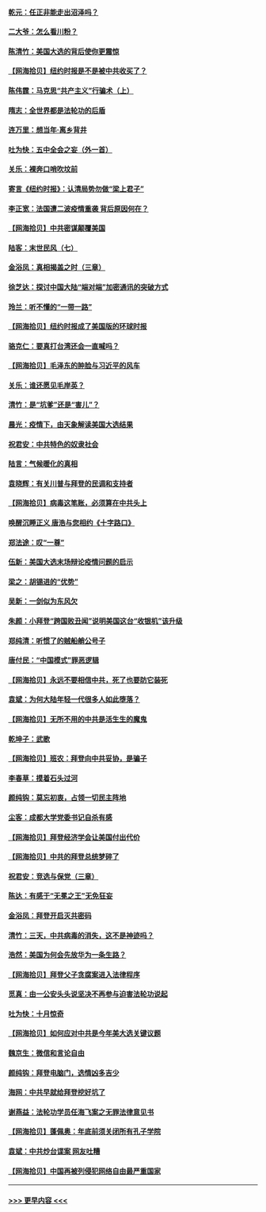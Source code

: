 #### [乾元：任正非能走出沼泽吗？](../pages/nsc993/n12515831.md?t=11010051) 
#### [二大爷：怎么看川粉？](../pages/nsc993/n12515820.md?t=11010051) 
#### [陈清竹：美国大选的背后使你更震惊](../pages/nsc993/n12515589.md?t=11010051) 
#### [【网海拾贝】纽约时报是不是被中共收买了？](../pages/nsc993/n12515122.md?t=11010051) 
#### [陈伟霆：马克思“共产主义”行骗术（上）](../pages/nsc993/n12510217.md?t=11010051) 
#### [隋志：全世界都是法轮功的后盾](../pages/nsc993/n12510636.md?t=11010051) 
#### [连万里：想当年‧离乡背井](../pages/nsc993/n12510623.md?t=11010051) 
#### [吐为快：五中全会之妄（外一首）](../pages/nsc993/n12510470.md?t=11010051) 
#### [关乐：裸奔口哨吹坟前](../pages/nsc993/n12510403.md?t=11010051) 
#### [寄言《纽约时报》：认清局势勿做“梁上君子”](../pages/nsc993/n12510042.md?t=11010051) 
#### [李正宽：法国遭二波疫情重袭 背后原因何在？](../pages/nsc993/n12509971.md?t=11010051) 
#### [【网海拾贝】中共密谋颠覆美国](../pages/nsc993/n12509816.md?t=11010051) 
#### [陆客：末世民风（七）](../pages/nsc993/n12507822.md?t=11010051) 
#### [金浴凤：真相揭盖之时（三章）](../pages/nsc993/n12507804.md?t=11010051) 
#### [徐芝达：探讨中国大陆“端对端”加密通讯的突破方式](../pages/nsc993/n12507682.md?t=11010051) 
#### [玲兰：听不懂的“一带一路”](../pages/nsc993/n12507669.md?t=11010051) 
#### [【网海拾贝】纽约时报成了美国版的环球时报](../pages/nsc993/n12507053.md?t=11010051) 
#### [骆克仁：要真打台湾还会一直喊吗？](../pages/nsc993/n12506843.md?t=11010051) 
#### [【网海拾贝】毛泽东的肿脸与习近平的风车](../pages/nsc993/n12504537.md?t=11010051) 
#### [关乐：谁还愿见毛岸英？](../pages/nsc993/n12503866.md?t=11010051) 
#### [清竹：是“坑爹”还是“害儿”？](../pages/nsc993/n12503034.md?t=11010051) 
#### [晨光：疫情下，由天象解读美国大选结果](../pages/nsc993/n12502536.md?t=11010051) 
#### [祝君安：中共特色的奴隶社会](../pages/nsc993/n12501529.md?t=11010051) 
#### [陆言：气候暖化的真相](../pages/nsc993/n12501183.md?t=11010051) 
#### [袁晓辉：有关川普与拜登的民调和支持者](../pages/nsc993/n12500433.md?t=11010051) 
#### [【网海拾贝】病毒这笔账，必须算在中共头上](../pages/nsc993/n12500320.md?t=11010051) 
#### [唤醒沉睡正义 唐浩与您相约《十字路口》](../pages/nsc993/n12497980.md?t=11010051) 
#### [郑法途：叹“一尊”](../pages/nsc993/n12498837.md?t=11010051) 
#### [伍新：美国大选末场辩论疫情问题的启示](../pages/nsc993/n12498829.md?t=11010051) 
#### [梁之：胡锡进的“优势”](../pages/nsc993/n12498780.md?t=11010051) 
#### [吴新：一剑似为东风欠](../pages/nsc993/n12498772.md?t=11010051) 
#### [朱颜：小拜登“跨国败丑闻”说明美国这台“收银机”该升级](../pages/nsc993/n12498731.md?t=11010051) 
#### [郑纯清：听惯了的贼船艄公号子](../pages/nsc993/n12498721.md?t=11010051) 
#### [唐付民：“中国模式”罪恶逻辑](../pages/nsc993/n12498310.md?t=11010051) 
#### [【网海拾贝】永远不要相信中共，死了也要防它装死](../pages/nsc993/n12498162.md?t=11010051) 
#### [袁斌：为何大陆年轻一代很多人如此堕落？](../pages/nsc993/n12495696.md?t=11010051) 
#### [【网海拾贝】无所不用的中共是活生生的魔鬼](../pages/nsc993/n12495621.md?t=11010051) 
#### [乾坤子：武歌](../pages/nsc993/n12493391.md?t=11010051) 
#### [【网海拾贝】班农：拜登向中共妥协，是骗子](../pages/nsc993/n12492877.md?t=11010051) 
#### [李春草：摸着石头过河](../pages/nsc993/n12491121.md?t=11010051) 
#### [颜纯钩：莫忘初衷，占领一切民主阵地](../pages/nsc993/n12490965.md?t=11010051) 
#### [尘客：成都大学党委书记自杀有感](../pages/nsc993/n12490950.md?t=11010051) 
#### [【网海拾贝】拜登经济学会让美国付出代价](../pages/nsc993/n12489662.md?t=11010051) 
#### [【网海拾贝】中共的拜登总统梦碎了](../pages/nsc993/n12487896.md?t=11010051) 
#### [祝君安：竞选与保党（三章）](../pages/nsc993/n12487258.md?t=11010051) 
#### [陈达：有感于“无冕之王”无免狂妄](../pages/nsc993/n12485133.md?t=11010051) 
#### [金浴凤：拜登开启灭共密码](../pages/nsc993/n12485125.md?t=11010051) 
#### [清竹：三天，中共病毒的消失，这不是神迹吗？](../pages/nsc993/n12485027.md?t=11010051) 
#### [浩然：美国为何会先放华为一条生路？](../pages/nsc993/n12484997.md?t=11010051) 
#### [【网海拾贝】拜登父子贪腐案进入法律程序](../pages/nsc993/n12484957.md?t=11010051) 
#### [觅真：由一公安头头说坚决不再参与迫害法轮功说起](../pages/nsc993/n12484212.md?t=11010051) 
#### [吐为快：十月惊奇](../pages/nsc993/n12484172.md?t=11010051) 
#### [【网海拾贝】如何应对中共是今年美大选关键议题](../pages/nsc993/n12483755.md?t=11010051) 
#### [魏京生：微信和言论自由](../pages/nsc993/n12483372.md?t=11010051) 
#### [颜纯钩：拜登电脑门，选情凶多吉少](../pages/nsc993/n12482666.md?t=11010051) 
#### [海网：中共早就给拜登挖好坑了](../pages/nsc993/n12482660.md?t=11010051) 
#### [谢燕益：法轮功学员任海飞案之无罪法律意见书](../pages/nsc993/n12482512.md?t=11010051) 
#### [【网海拾贝】蓬佩奥：年底前须关闭所有孔子学院](../pages/nsc993/n12482443.md?t=11010051) 
#### [袁斌：中共炒台谍案 网友吐糟](../pages/nsc993/n12481564.md?t=11010051) 
#### [【网海拾贝】中国再被列侵犯网络自由最严重国家](../pages/nsc993/n12479643.md?t=11010051) 

----
#### [ >>> 更早内容 <<< ](../indexes/nsc993-earlier.md)
